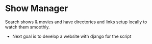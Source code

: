 # Show Manager
Search shows & movies and have directories and links setup locally to watch them smoothly.
- Next goal is to develop a website with django for the script
